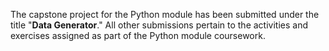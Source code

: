 The capstone project for the Python module has been submitted under the title "**Data Generator**." 
All other submissions pertain to the activities and exercises assigned as part of the Python module coursework.

